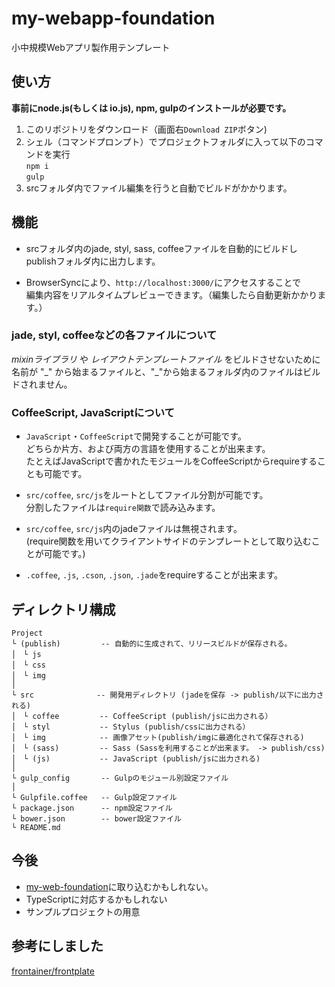 # my-webapp-foundation
小中規模Webアプリ製作用テンプレート

## 使い方
**事前にnode.js(もしくは io.js), npm, gulpのインストールが必要です。**

1. このリポジトリをダウンロード（画面右`Download ZIP`ボタン)
2. シェル（コマンドプロンプト）でプロジェクトフォルダに入って以下のコマンドを実行  
  `npm i`  
  `gulp`
3. srcフォルダ内でファイル編集を行うと自動でビルドがかかります。  


## 機能
- srcフォルダ内のjade, styl, sass, coffeeファイルを自動的にビルドし  
publishフォルダ内に出力します。

- BrowserSyncにより、`http://localhost:3000/`にアクセスすることで  
編集内容をリアルタイムプレビューできます。（編集したら自動更新かかります。）

### jade, styl, coffeeなどの各ファイルについて
_mixinライブラリ_ や _レイアウトテンプレートファイル_ をビルドさせないために  
名前が "\_" から始まるファイルと、"\_"から始まるフォルダ内のファイルはビルドされません。  

### CoffeeScript, JavaScriptについて
- `JavaScript`・`CoffeeScript`で開発することが可能です。  
  どちらか片方、および両方の言語を使用することが出来ます。  
  たとえばJavaScriptで書かれたモジュールをCoffeeScriptからrequireすることも可能です。

- `src/coffee`, `src/js`をルートとしてファイル分割が可能です。  
  分割したファイルは`require関数`で読み込みます。

- `src/coffee`, `src/js`内のjadeファイルは無視されます。  
    (require関数を用いてクライアントサイドのテンプレートとして取り込むことが可能です。)

- `.coffee`, `.js`, `.cson`, `.json`, `.jade`をrequireすることが出来ます。

## ディレクトリ構成
```
Project
└ (publish)         -- 自動的に生成されて、リリースビルドが保存される。
│　└ js
│　└ css
│　└ img
│
└ src              -- 開発用ディレクトリ (jadeを保存 -> publish/以下に出力される)
│　└ coffee         -- CoffeeScript (publish/jsに出力される）
│　└ styl           -- Stylus (publish/cssに出力される）
│　└ img            -- 画像アセット(publish/imgに最適化されて保存される)
│　└ (sass)         -- Sass (Sassを利用することが出来ます。 -> publish/css)
│　└ (js)           -- JavaScript (publish/jsに出力される)
│
└ gulp_config       -- Gulpのモジュール別設定ファイル
│
└ Gulpfile.coffee   -- Gulp設定ファイル
└ package.json      -- npm設定ファイル
└ bower.json        -- bower設定ファイル
└ README.md
```


## 今後
- [my-web-foundation](https://github.com/ucym/my-web-foundation)に取り込むかもしれない。
- TypeScriptに対応するかもしれない
- サンプルプロジェクトの用意

## 参考にしました
[frontainer/frontplate](https://github.com/frontainer/frontplate)
